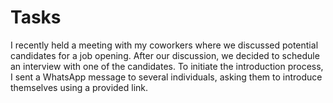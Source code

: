 # Tasks
I recently held a meeting with my coworkers where we discussed potential candidates for a job opening.
After our discussion, we decided to schedule an interview with one of the candidates. 
To initiate the introduction process, I sent a WhatsApp message to several individuals, asking them to introduce themselves using a provided link.
